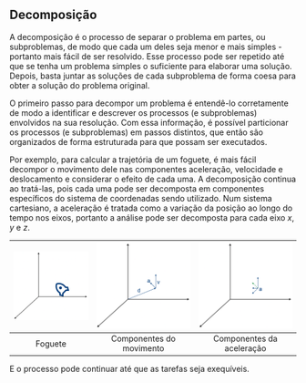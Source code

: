 ## Decomposição

A decomposição é o processo de separar o problema em partes, ou subproblemas, de modo que cada um deles seja menor e mais simples - portanto mais fácil de ser resolvido. Esse processo pode ser repetido até que se tenha um problema simples o suficiente para elaborar uma solução. Depois, basta juntar as soluções de cada subproblema de forma coesa para obter a solução do problema original.

O primeiro passo para decompor um problema é entendê-lo corretamente de modo a identificar e descrever os processos (e subproblemas) envolvidos na sua resolução. Com essa informação, é possível particionar os processos (e subproblemas) em passos distintos, que então são organizados de forma estruturada para que possam ser executados.

Por exemplo, para calcular a trajetória de um foguete, é mais fácil decompor o movimento dele nas componentes aceleração, velocidade e deslocamento e considerar o efeito de cada uma. A decomposição continua ao tratá-las, pois cada uma pode ser decomposta em componentes específicos do sistema de coordenadas sendo utilizado. Num sistema cartesiano, a aceleração é tratada como a variação da posição ao longo do tempo nos eixos, portanto a análise pode ser decomposta para cada eixo $x$, $y$ e $z$.

![Foguete](/img/foguete_1.png "Foguete") | ![Componentes do movimento](/img/foguete_2.png "Componentes do movimento") | ![Componentes da aceleração](/img/foguete_3.png "Componentes da aceleração")
:------:|:-------------------------:|:--------------------------:
Foguete | Componentes do movimento | Componentes da aceleração

E o processo pode continuar até que as tarefas seja exequíveis.
